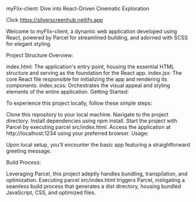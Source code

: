 myFlix-client: Dive into React-Driven Cinematic Exploration

Click https://silverscreenhub.netlify.app

Welcome to myFlix-client, a dynamic web application developed using React, powered by Parcel for streamlined building, and adorned with SCSS for elegant styling.

Project Structure Overview:

index.html: The application's entry point, housing the essential HTML structure and serving as the foundation for the React app.
index.jsx: The core React file responsible for initializing the app and rendering its components.
index.scss: Orchestrates the visual appeal and styling elements of the entire application.
Getting Started:

To experience this project locally, follow these simple steps:

Clone this repository to your local machine.
Navigate to the project directory.
Install dependencies using npm install.
Start the project with Parcel by executing parcel src/index.html.
Access the application at http://localhost:1234 using your preferred browser.
Usage:

Upon local setup, you'll encounter the basic app featuring a straightforward greeting message.

Build Process:

Leveraging Parcel, this project adeptly handles bundling, transpilation, and optimization. Executing parcel src/index.html triggers Parcel, instigating a seamless build process that generates a dist directory, housing bundled JavaScript, CSS, and optimized files.
